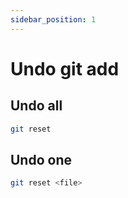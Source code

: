 ```yaml
---
sidebar_position: 1
---
```


# Undo git add

## Undo all
```bash
git reset
```

## Undo one
```bash
git reset <file>
```
